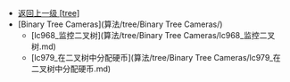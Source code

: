 - [返回上一级 [tree]](算法/tree/)
- [Binary Tree Cameras](算法/tree/Binary Tree Cameras/)
  - [lc968_监控二叉树](算法/tree/Binary Tree Cameras/lc968_监控二叉树.md)
  - [lc979_在二叉树中分配硬币](算法/tree/Binary Tree Cameras/lc979_在二叉树中分配硬币.md)
